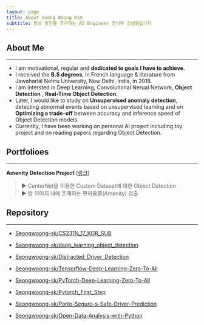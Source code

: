 ```yaml
---
layout: page
title: About Seong Woong Kim
subtitle: 항상 발전을 추구하는 AI Engineer 꿈나무 김성웅입니다
---
```



## About Me
---
- I am motivational, regular and **dedicated to goals I have to achieve**. 
- I received the **B.S degrees**, in French language & literature from Jawaharlal Nehru University, New Delhi, India, in 2018.  
- I am intersted in Deep Learning, Convolutional Nerual Network, **Object Detection** , **Real-Time Object Detection**.  
- Later, I would like to study on **Unsupervised anomaly detection**, detecting abnormal events based on unsupervised learning and on **Optimizing a trade-off** between accuracy and inference speed of Object Detection models.  
- Currently, I have been working on personal AI project including toy project and on reading papers regarding Object Detection.       
  
  
   
   
## Portfolioes
---
**Amenity Detection Project** ([링크](https://inflearnaiportfolio.github.io/2021-07-05-airbnb-clone-project-amenity-detection/)) 
> ▶ CenterNet을 이용한 Custom Dataset에 대한 Object Detection   
> ▶ 방 이미지 내에 존재하는 편의용품(Amenity) 검출 

  
    
    
## Repository
---
- [Seongwoong-sk/CS231N_17_KOR_SUB](https://github.com/Seongwoong-sk/CS231N_17_KOR_SUB)
- [Seongwoong-sk/deep_learning_object_detection](https://github.com/Seongwoong-sk/deep_learning_object_detection)
- [Seongwoong-sk/Distracted_Driver_Detection](https://github.com/Seongwoong-sk/Distracted_Driver_Detection)
- [Seongwoong-sk/Tensorflow-Deep-Learning-Zero-To-All](https://github.com/Seongwoong-sk/Tensorflow-Deep-Learning-Zero-To-All)
- [Seongwoong-sk/PyTorch-Deep-Learning-Zero-To-All](https://github.com/Seongwoong-sk/PyTorch-Deep-Learning-Zero-To-All)
- [Seongwoong-sk/Pytorch_First_Step](https://github.com/Seongwoong-sk/Pytorch_First_Step)

- [Seongwoong-sk/Porto-Seguro-s-Safe-Driver-Prediction](https://github.com/Seongwoong-sk/Porto-Seguro-s-Safe-Driver-Prediction)
- [Seongwoong-sk/Open-Data-Analysis-with-Python](https://github.com/Seongwoong-sk/Open-Data-Analysis-with-Python)
